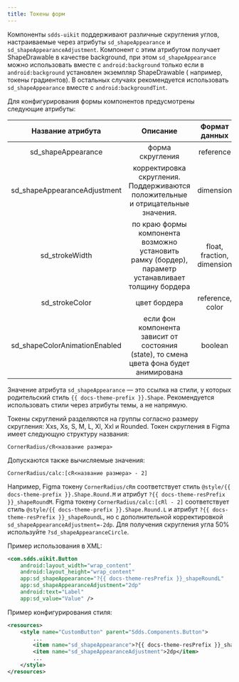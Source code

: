 ```yaml
---
title: Токены форм
---
```


Компоненты `sdds-uikit` поддерживают различные скругления углов, настраиваемые через атрибуты `sd_shapeAppearance` и
`sd_shapeAppearanceAdjustment`.
Компонент с этим атрибутом получает ShapeDrawable в качестве background, при этом `sd_shapeAppearance` можно
использовать вместе с `android:background` только если в `android:background` установлен экземпляр ShapeDrawable (
например, токены градиентов). В остальных случаях рекомендуется использовать `sd_shapeAppearance` вместе с
`android:backgroundTint`.

Для конфигурирования формы компонентов предусмотрены следующие атрибуты:

|       Название атрибута       |                                              Описание                                               |       Формат данных        |
|:-----------------------------:|:---------------------------------------------------------------------------------------------------:|:--------------------------:|
|      sd_shapeAppearance       |                                          форма скругления                                           |         reference          |
| sd_shapeAppearanceAdjustment  |          корректировка скругления. Поддерживаются положительные и отрицательные значения.           |         dimension          |
|        sd_strokeWidth         | по краю формы компонента возможно установить рамку (бордер), параметр устанавливает толщину бордера | float, fraction, dimension |
|        sd_strokeColor         |                                            цвет бордера                                             |      reference, color      |
| sd_shapeColorAnimationEnabled |       если фон компонента зависит от состояния (state), то смена цвета фона будет анимирована       |          boolean           |

Значение атрибута `sd_shapeAppearance` — это ссылка на стили, у которых родительский стиль
`{{ docs-theme-prefix }}.Shape`. Рекомендуется использовать стили через атрибуты темы, а не напрямую.

Токены скруглений разделяются на группы согласно размеру скругления: Xxs, Xs, S, M, L, Xl, Xxl и Rounded. Токен скругления в Figma имеет следующую структуру названия:
```
CornerRadius/cR<название размера>
```
Допускаются также вычисляемые значения:
```
CornerRadius/calc:[cR<название размера> - 2]
```
Например, Figma токену `CornerRadius/cRm` соответствует стиль `@style/{{ docs-theme-prefix }}.Shape.Round.M` и атрибут
`?{{ docs-theme-resPrefix }}_shapeRoundM`.
Figma токену `CornerRadius/calc:[cRl - 2]` соответствует стиль `@style/{{ docs-theme-prefix }}.Shape.Round.L` и атрибут
`?{{ docs-theme-resPrefix }}_shapeRoundL`, но с дополнительной корректировкой `sd_shapeAppearanceAdjustment=-2dp`.
Для получения скругления угла 50% используйте `?sd_shapeAppearanceCircle`.

Пример использования в XML:

```xml
<com.sdds.uikit.Button
    android:layout_width="wrap_content"
    android:layout_height="wrap_content"
    app:sd_shapeAppearance="?{{ docs-theme-resPrefix }}_shapeRoundL"
    app:sd_shapeAppearanceAdjustment="2dp"
    android:text="Label"
    app:sd_value="Value" />
```

Пример конфигурирования стиля:

```xml
<resources>
    <style name="CustomButton" parent="Sdds.Components.Button">
        ...
        <item name="sd_shapeAppearance">?{{ docs-theme-resPrefix }}_shapeRoundL</item>
        <item name="sd_shapeAppearanceAdjustment">2dp</item>
        ...
    </style>
</resources>
```
